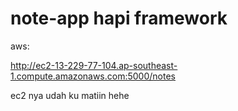 # note-app hapi framework

aws:

http://ec2-13-229-77-104.ap-southeast-1.compute.amazonaws.com:5000/notes

ec2 nya udah ku matiin hehe
